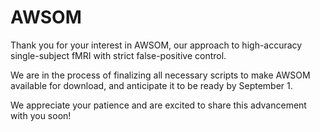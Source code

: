 # AWSOM
Thank you for your interest in AWSOM, our approach to high-accuracy single-subject fMRI with strict false-positive control.

We are in the process of finalizing all necessary scripts to make AWSOM available for download, and anticipate it to be ready by September 1.

We appreciate your patience and are excited to share this advancement with you soon!
